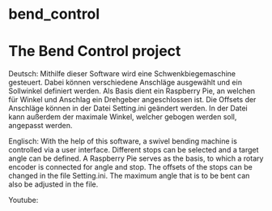 # bend_control

The Bend Control project
=======================

Deutsch:
Mithilfe dieser Software wird eine Schwenkbiegemaschine gesteuert. Dabei können verschiedene Anschläge ausgewählt und ein Sollwinkel definiert werden. Als Basis dient ein Raspberry Pie, an welchen für Winkel und Anschlag ein Drehgeber angeschlossen ist. Die Offsets der Anschläge können in der Datei Setting.ini geändert werden. In der Datei kann außerdem der maximale Winkel, welcher gebogen werden soll, angepasst werden.


Englisch:
With the help of this software, a swivel bending machine is controlled via a user interface. Different stops can be selected and a target angle can be defined. A Raspberry Pie serves as the basis, to which a rotary encoder is connected for angle and stop. The offsets of the stops can be changed in the file Setting.ini. The maximum angle that is to be bent can also be adjusted in the file.

Youtube:
